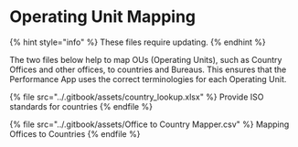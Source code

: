 # Operating Unit Mapping

{% hint style="info" %}
These files require updating.
{% endhint %}

The two files below help to map OUs (Operating Units), such as Country Offices and other offices, to countries and Bureaus. This ensures that the Performance App uses the correct terminologies for each Operating Unit.

{% file src="../.gitbook/assets/country_lookup.xlsx" %}
Provide ISO standards for countries
{% endfile %}

{% file src="../.gitbook/assets/Office to Country Mapper.csv" %}
Mapping Offices to Countries
{% endfile %}
